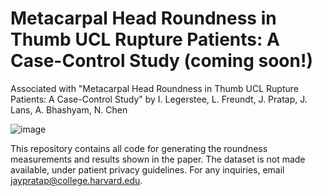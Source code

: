 # Metacarpal Head Roundness in Thumb UCL Rupture Patients: A Case-Control Study (coming soon!)
Associated with "Metacarpal Head Roundness in Thumb UCL Rupture Patients: A Case-Control Study" by I. Legerstee, L. Freundt, J. Pratap, J. Lans, A. Bhashyam, N. Chen

![image](https://github.com/jayanthspratap/metacarpal-roundness/assets/33165884/ac9235c0-25ed-40ff-b541-1a0aca352333)

This repository contains all code for generating the roundness measurements and results shown in the paper. The dataset is not made available, under patient privacy guidelines. For any inquiries, email jaypratap@college.harvard.edu.

